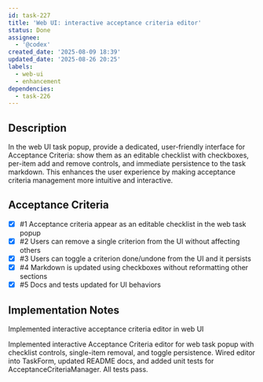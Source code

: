 ```yaml
---
id: task-227
title: 'Web UI: interactive acceptance criteria editor'
status: Done
assignee:
  - '@codex'
created_date: '2025-08-09 18:39'
updated_date: '2025-08-26 20:25'
labels:
  - web-ui
  - enhancement
dependencies:
  - task-226
---
```


## Description

In the web UI task popup, provide a dedicated, user-friendly interface for Acceptance Criteria: show them as an editable checklist with checkboxes, per-item add and remove controls, and immediate persistence to the task markdown. This enhances the user experience by making acceptance criteria management more intuitive and interactive.

## Acceptance Criteria
<!-- AC:BEGIN -->
- [x] #1 Acceptance criteria appear as an editable checklist in the web task popup
- [x] #2 Users can remove a single criterion from the UI without affecting others
- [x] #3 Users can toggle a criterion done/undone from the UI and it persists
- [x] #4 Markdown is updated using checkboxes without reformatting other sections
- [x] #5 Docs and tests updated for UI behaviors
<!-- AC:END -->

## Implementation Notes

Implemented interactive acceptance criteria editor in web UI

Implemented interactive Acceptance Criteria editor for web task popup with checklist controls, single-item removal, and toggle persistence. Wired editor into TaskForm, updated README docs, and added unit tests for AcceptanceCriteriaManager. All tests pass.
